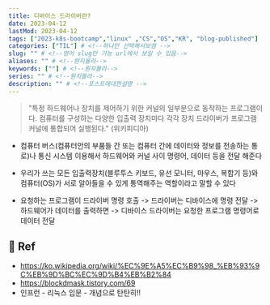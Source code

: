 ```yaml
---
title: 디바이스 드라이버란?
date: 2023-04-12
lastMod: 2023-04-12
tags: ["2023-k8s-bootcamp","linux" ,"CS","OS","KR", "blog-published"] 
categories: ["TIL"] # <!--하나만 선택해서보셈 -->
slug: "" # <!--영어 slug만 가능 url에서 보일 수 있음-->
aliases: "" # <!--뭔지몰라-->
keywords: [""] # <!--뭔지몰라-->
series: "" # <!--뭔지몰라-->
description: "" # <!--포스트에대한설명 -->
---
```


> "특정 하드웨어나 장치를 제어하기 위한 커널의 일부분으로 동작하는 프로그램이다. 컴퓨터를 구성하는 다양한 입출력 장치마다 각각 장치 드라이버가 프로그램 커널에 통합되어 실행된다." (위키피디아)
> 
  

- 컴퓨터 버스(컴퓨터안의 부품들 간 또는 컴퓨터 간에 데이터와 정보를 전송하는 통로)나 통신 시스템 이용해서 하드웨어와 커널 사이 명령어, 데이터 등을 전달 해준다 


- 우리가 쓰는 모든 입출력장치(블루투스 키보드, 유선 모니터, 마우스, 복합기 등)와 컴퓨터(OS)가 서로 알아들을 수 있게 통역해주는 역할이라고 말할 수 있다   

- 요청하는 프로그램이 드라이버 명령 호출 -> 드라이버는 디바이스에 명령 전달 -> 하드웨어가 데이터를 출력하면 ->  디바이스 드라이버는 요청한 프로그램 명령어로 데이터 전달

## 📑 Ref

- https://ko.wikipedia.org/wiki/%EC%9E%A5%EC%B9%98_%EB%93%9C%EB%9D%BC%EC%9D%B4%EB%B2%84
- https://blockdmask.tistory.com/69
- 인프런 - 리눅스 입문 - 개념으로 탄탄히!!